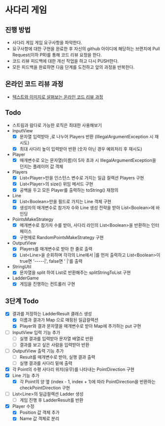 # 사다리 게임
## 진행 방법
* 사다리 게임 게임 요구사항을 파악한다.
* 요구사항에 대한 구현을 완료한 후 자신의 github 아이디에 해당하는 브랜치에 Pull Request(이하 PR)를 통해 코드 리뷰 요청을 한다.
* 코드 리뷰 피드백에 대한 개선 작업을 하고 다시 PUSH한다.
* 모든 피드백을 완료하면 다음 단계를 도전하고 앞의 과정을 반복한다.

## 온라인 코드 리뷰 과정
* [텍스트와 이미지로 살펴보는 온라인 코드 리뷰 과정](https://github.com/nextstep-step/nextstep-docs/tree/master/codereview)


## Todo
- 스트림과 람다로 가능한 로직은 최대한 사용해보기
- InputView
    - [X] 문자열 입력받아 ,로 나누어 Players 반환 (IllegalArgumentException 시 재시도)
    - [X] 최대 사다리 높이 입력받아 반환 (숫자 아닌 경우 예외처리 후 재시도)
- Player
    - [X] 매개변수로 오는 문자열(이름)이 5자 초과 시 IllegalArgumentException을 던지는 플레이어 값 객체
- Players
    - [X] List\<Player>만을 인스턴스 변수로 가지는 일급 컬렉션 Players 구현
    - [X] List\<Player>의 size() 위임 메서드 구현
    - [X] 공백을 두고 모든 Player를 출력하는 toString() 재정의
- Line
    - [X] List\<Boolean>만을 필드로 가지는 Line 객체 구현
    - [X] 생성자의 매개변수로 참가자 수와 Line 생성 전략을 받아 List\<Boolean>에 바인딩
- PointsMakeStrategy
  - [X] 메개변수로 참가자 수를 받아, 사다리 라인의 List\<Boolean>을 반환하는 인터페이스
  - [X] 구현체로 RandomPointsMakeStrategy 구현
- OutputView
    - [X] Players를 매개변수로 받아 한 줄로 출력
    - [X] List\<Line>을 순회하며 각각의 Line에서 |를 먼저 출력하고 List\<Boolean>이 true면 '-----|', false면 '     |'를 출력
- StringUtil
    - [X] 문자열을 split 하여 List로 반환해주는 splitStringToList 구현
- LadderGame
  - [X] 게임을 진행하는 컨트롤러 구현

## 3단계 Todo
- [X] 결과를 저장하는 LadderResult 클래스 생성
  - [X] 이름과 결과가 Map 으로 매핑된 일급컬렉션
  - [X] Player와 결과 문자열을 매개변수로 받아 Map에 추가하는 put 구현 
- [ ] InputView 입력 기능 추가
  - [ ] 실행 결과를 입력받아 문자열 배열로 반환
  - [ ] 결과를 보고 싶은 사람을 입력받아 반환
- [ ] OutputView 출력 기능 추가
  - [ ] Result를 매개변수로 받아, 실행 결과 출력
  - [ ] 실행 결과를 사다리 밑에 출력
- [X] 각 Point의 수평 사다리 위치(유무)를 나타내는 PointDirection 구현
- [X] Line 기능 추가
  - [X] 각 Point의 양 옆 (index - 1, index + 1)에 따라 PointDirection을 반환하는 checkPointDirection 구현
- [ ] List\<Line>의 일급컬렉션 Ladder 생성
  - [ ] 게임 진행 후 LadderResult를 반환
- [X] Player 수정
  - [X] Position 값 객체 추가
  - [X] Name 값 객체로 분리